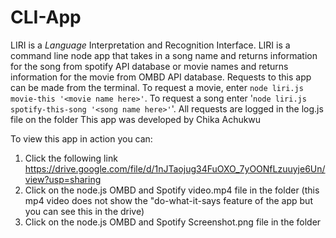 # CLI-App
LIRI is a _Language_ Interpretation and Recognition Interface. LIRI is a command line node app that takes in a song name and returns information for the song from spotify API database or movie names and returns information for the movie from OMBD API database. Requests to this app can be made from the terminal. To request a movie, enter `node liri.js movie-this '<movie name here>'`. To request a song enter '`node liri.js spotify-this-song '<song name here>'`'. All requests are logged in the log.js file on the folder
This app was developed by Chika Achukwu

To view this app in action you can:
1. Click the following link https://drive.google.com/file/d/1nJTaojug34FuOXO_7yOONfLzuuyje6Un/view?usp=sharing
2. Click on the node.js OMBD and Spotify video.mp4 file in the folder (this mp4 video does not show the "do-what-it-says feature of the app but you can see this in the drive)
3. Click on the node.js OMBD and Spotify Screenshot.png file in the folder

